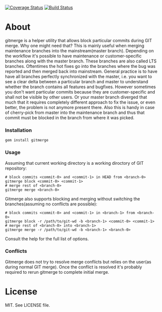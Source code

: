 [![Coverage Status](https://coveralls.io/repos/niamster/gitmerge/badge.svg?branch=master)](https://coveralls.io/r/niamster/gitmerge?branch=master)
[![Build Status](https://secure.travis-ci.org/niamster/gitmerge.png?branch=master)](http://travis-ci.org/niamster/gitmerge)

# About
gitmerge is a helper utility that allows block particular commits during GIT merge.
Why one might need that? This is mainly useful when merging maintenance branches into the mainstream(master branch).
Depending on the workflow it's possible to have maintenance or customer-specific branches along with the master branch. These branches are also called LTS branches.
Oftentimes the hot fixes go into the branches where the bug was reported and then merged back into mainstream.
General practice is to have have all branches perfectly synchronized with the master,
i.e. you want to see a clear delta between a particular branch and master to understand whether the branch contains all features and bugfixes.
However sometimes you don't want particular commits because they are customer-specific and shall not be visible by other users. Or your master branch diverged that much that it requires completely different approach to fix the issue, or even better, the problem is not anymore present there.
Also this is handy in case of cherry-pick from master into the maintenance branch and thus that commit must be blocked in the branch from where it was picked.

### Installation
```
gem install gitmerge
```

### Usage
Assuming that current working directory is a working diroctory of GIT repository:
```
# block commits <commit-0> and <commit-1> in HEAD from <branch-0>
gitmerge block <commit-0> <commit-1>
# merge rest of <branch-0>
gitmerge merge <branch-0>
```

Gitmerge also supports blocking and merging without switching the branches(assuming no conflicts are possible):
```
# block commits <commit-0> and <commit-1> in <branch-1> from <branch-0>
gitmerge block -r /path/to/git-wd -b <branch-1> <commit-0> <commit-1>
# merge rest of <branch-0> into <branch-1>
gitmerge merge -r /path/to/git-wd -b <branch-1> <branch-0>
```
Consult the help for the full list of options.

### Conflicts
Gitmerge does not try to resolve merge conflicts but relies on the user(as during normal GIT merge).
Once the conflict is resolved it's probably required to rerun gitmerge to complete initial merge.

# License

MIT. See LICENSE file.
